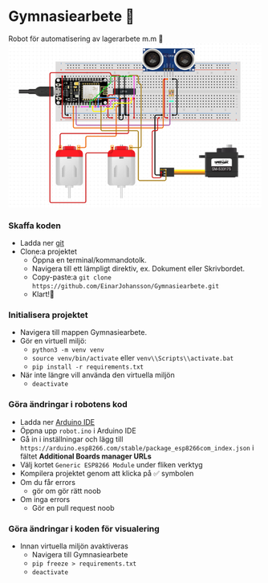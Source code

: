 # Gymnasiearbete 🤠
Robot för automatisering av lagerarbete m.m 🤖
![Schema](https://raw.githubusercontent.com/EinarJohansson/Gymnasiearbete/dev/schematic.png)


### Skaffa koden
- Ladda ner [git](https://git-scm.com/downloads)
- Clone:a projektet
  - Öppna en terminal/kommandotolk.
  - Navigera till ett lämpligt direktiv, ex. Dokument eller Skrivbordet.
  - Copy-paste:a ```git clone https://github.com/EinarJohansson/Gymnasiearbete.git```
  - Klart!🍺
  
### Initialisera projektet
 - Navigera till mappen Gymnasiearbete.
 - Gör en virtuell miljö:
   - ```python3 -m venv venv```
   - ```source venv/bin/activate``` eller ```venv\\Scripts\\activate.bat```
   - ```pip install -r requirements.txt```
 - När inte längre vill använda den virtuella miljön
   - ```deactivate```

### Göra ändringar i robotens kod
- Ladda ner [Arduino IDE](https://www.arduino.cc/en/Main/Software)
- Öppna upp ```robot.ino``` i Arduino IDE
- Gå in i inställningar och lägg till ```https://arduino.esp8266.com/stable/package_esp8266com_index.json``` i fältet **Additional Boards manager URLs**
- Välj kortet ```Generic ESP8266 Module``` under fliken verktyg
- Kompilera projektet genom att klicka på ✅ symbolen
- Om du får errors
  - gör om gör rätt noob
- Om inga errors
  - Gör en pull request
  noob

### Göra ändringar i koden för visualering
 - Innan virtuella miljön avaktiveras
   - Navigera till Gymnasiearbete
   - ```pip freeze > requirements.txt```
   - ```deactivate```
